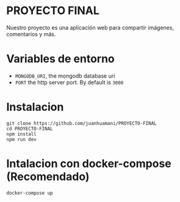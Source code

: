 # PROYECTO FINAL

Nuestro proyecto es una aplicación web para compartir imágenes, comentarios y más.


# Variables de entorno

- `MONGODB_URI`, the mongodb database uri
- `PORT` the http server port. By default is `3000`

# Instalacion

```
git clone https://github.com/juanhuamani/PROYECTO-FINAL
cd PROYECTO-FINAL
npm install
npm run dev
```

# Intalacion con docker-compose (Recomendado)

```
docker-compose up
```
